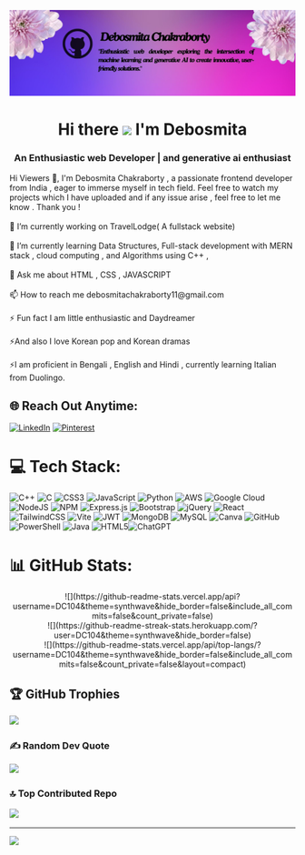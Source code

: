 ![Debosmita Chakraborty (2)](https://github.com/DC104/DC104/blob/main/Pink%20Purple%20Gradient%20Minimal%20Cosmetics%20Studio%20LinkedIn%20Article%20Cover%20Image.jpg)
<h1 align="center">Hi there <img src="https://raw.githubusercontent.com/aemmadi/aemmadi/master/wave.gif" width="35px"> I'm Debosmita</h1>
<h3 align="center">An Enthusiastic web Developer | and generative ai enthusiast</h3>
Hi Viewers 👋, I'm Debosmita Chakraborty , a passionate frontend developer from India , eager to immerse myself in tech field. Feel free to watch my projects which I have uploaded and if any issue arise , feel free to let  me know . Thank you ! <br><br>🔭 I’m currently working on TravelLodge( A fullstack website)<br><br>🌱 I’m currently learning Data Structures, Full-stack development with MERN stack , cloud computing , and Algorithms using C++ ,<br><br>💬 Ask me about HTML , CSS , JAVASCRIPT<br><br>📫 How to reach me debosmitachakraborty11@gmail.com<br><br>⚡ Fun fact I am little enthusiastic and Daydreamer<br><br>⚡And also I love Korean pop and Korean dramas <br><br>⚡I am proficient in Bengali , English and Hindi , currently learning Italian from Duolingo.


## 🌐 Reach Out Anytime:
[![LinkedIn](https://img.shields.io/badge/LinkedIn-%230077B5.svg?logo=linkedin&logoColor=white)](https://linkedin.com/in/https://www.linkedin.com/in/debosmita-chakraborty-9551a3245?lipi=urn%3Ali%3Apage%3Ad_flagship3_profile_view_base_contact_details%3Bqg9uEdCnSfa7sn2hB7E3FQ%3D%3D) [![Pinterest](https://img.shields.io/badge/Pinterest-%23E60023.svg?logo=Pinterest&logoColor=white)](https://pinterest.com/https://pin.it/25oKv1dNB) 

# 💻 Tech Stack:
![C++](https://img.shields.io/badge/c++-%2300599C.svg?style=for-the-badge&logo=c%2B%2B&logoColor=white) ![C](https://img.shields.io/badge/c-%2300599C.svg?style=for-the-badge&logo=c&logoColor=white) ![CSS3](https://img.shields.io/badge/css3-%231572B6.svg?style=for-the-badge&logo=css3&logoColor=white) ![JavaScript](https://img.shields.io/badge/javascript-%23323330.svg?style=for-the-badge&logo=javascript&logoColor=%23F7DF1E) ![Python](https://img.shields.io/badge/python-3670A0?style=for-the-badge&logo=python&logoColor=ffdd54) ![AWS](https://img.shields.io/badge/AWS-%23FF9900.svg?style=for-the-badge&logo=amazon-aws&logoColor=white) ![Google Cloud](https://img.shields.io/badge/GoogleCloud-%234285F4.svg?style=for-the-badge&logo=google-cloud&logoColor=white) ![NodeJS](https://img.shields.io/badge/node.js-6DA55F?style=for-the-badge&logo=node.js&logoColor=white) ![NPM](https://img.shields.io/badge/NPM-%23CB3837.svg?style=for-the-badge&logo=npm&logoColor=white) ![Express.js](https://img.shields.io/badge/express.js-%23404d59.svg?style=for-the-badge&logo=express&logoColor=%2361DAFB) ![Bootstrap](https://img.shields.io/badge/bootstrap-%238511FA.svg?style=for-the-badge&logo=bootstrap&logoColor=white) ![jQuery](https://img.shields.io/badge/jquery-%230769AD.svg?style=for-the-badge&logo=jquery&logoColor=white) ![React](https://img.shields.io/badge/react-%2320232a.svg?style=for-the-badge&logo=react&logoColor=%2361DAFB) ![TailwindCSS](https://img.shields.io/badge/tailwindcss-%2338B2AC.svg?style=for-the-badge&logo=tailwind-css&logoColor=white) ![Vite](https://img.shields.io/badge/vite-%23646CFF.svg?style=for-the-badge&logo=vite&logoColor=white) ![JWT](https://img.shields.io/badge/JWT-black?style=for-the-badge&logo=JSON%20web%20tokens) ![MongoDB](https://img.shields.io/badge/MongoDB-%234ea94b.svg?style=for-the-badge&logo=mongodb&logoColor=white) ![MySQL](https://img.shields.io/badge/mysql-4479A1.svg?style=for-the-badge&logo=mysql&logoColor=white) ![Canva](https://img.shields.io/badge/Canva-%2300C4CC.svg?style=for-the-badge&logo=Canva&logoColor=white) ![GitHub](https://img.shields.io/badge/github-%23121011.svg?style=for-the-badge&logo=github&logoColor=white) ![PowerShell](https://img.shields.io/badge/PowerShell-%235391FE.svg?style=for-the-badge&logo=powershell&logoColor=white) ![Java](https://img.shields.io/badge/java-%23ED8B00.svg?style=for-the-badge&logo=openjdk&logoColor=white) ![HTML5](https://img.shields.io/badge/html5-%23E34F26.svg?style=for-the-badge&logo=html5&logoColor=white)![ChatGPT](https://img.shields.io/badge/chatGPT-74aa9c?style=for-the-badge&logo=openai&logoColor=white)

# 📊 GitHub Stats:
<p align="center">
![](https://github-readme-stats.vercel.app/api?username=DC104&theme=synthwave&hide_border=false&include_all_commits=false&count_private=false)<br/>
![](https://github-readme-streak-stats.herokuapp.com/?user=DC104&theme=synthwave&hide_border=false)<br/>
![](https://github-readme-stats.vercel.app/api/top-langs/?username=DC104&theme=synthwave&hide_border=false&include_all_commits=false&count_private=false&layout=compact)

## 🏆 GitHub Trophies
![](https://github-profile-trophy.vercel.app/?username=DC104&theme=tokyonight&no-frame=false&no-bg=false&margin-w=4)

### ✍️ Random Dev Quote
![](https://quotes-github-readme.vercel.app/api?type=vetical&theme=tokyonight)

### 🔝 Top Contributed Repo
![](https://github-contributor-stats.vercel.app/api?username=DC104&limit=5&theme=radical&combine_all_yearly_contributions=true)

---
[![](https://visitcount.itsvg.in/api?id=DC104&icon=1&color=5)](https://visitcount.itsvg.in)


